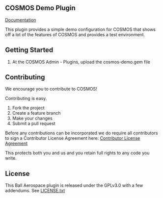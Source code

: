 ## COSMOS Demo Plugin

[Documentation](http://cosmosrb.com)

This plugin provides a simple demo configuration for COSMOS that shows off a lot of the features of COSMOS and provides a test environment.

## Getting Started

1.  At the COSMOS Admin - Plugins, upload the cosmos-demo.gem file

## Contributing

We encourage you to contribute to COSMOS!

Contributing is easy.

1. Fork the project
2. Create a feature branch
3. Make your changes
4. Submit a pull request

Before any contributions can be incorporated we do require all contributors to sign a Contributor License Agreement here:
[Contributor License Agreement](https://docs.google.com/forms/d/1ppnHUSXtY1GRTNPIyUaB1OYHbW5Ca67GFMgMRPBG8u0/viewform)

This protects both you and us and you retain full rights to any code you write.

## License

This Ball Aerospace plugin is released under the GPLv3.0 with a few addendums. See [LICENSE.txt](LICENSE.txt)
